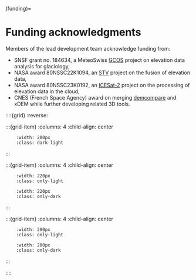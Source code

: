 (funding)=
# Funding acknowledgments

Members of the lead development team acknowledge funding from:
- SNSF grant no. 184634, a MeteoSwiss [GCOS](https://gcos.wmo.int/en/home) project on elevation data analysis for glaciology,
- NASA award 80NSSC22K1094, an [STV](https://science.nasa.gov/earth-science/decadal-surveys/decadal-stv/) project on the fusion of elevation data,
- NASA award 80NSSC23K0192, an [ICESat-2](https://icesat-2.gsfc.nasa.gov/) project on the processing of elevation data in the cloud,
- CNES (French Space Agency) award on merging [demcompare](https://github.com/CNES/demcompare) and xDEM while further developing related 3D tools.


::::{grid}
:reverse:

:::{grid-item}
:columns: 4
:child-align: center

```{image} ./_static/nasa_logo.svg
    :width: 200px
    :class: dark-light
```

:::

:::{grid-item}
:columns: 4
:child-align: center

```{image} ./_static/snsf_logo.svg
    :width: 220px
    :class: only-light
```

```{image} ./_static/snsf_logo_dark.svg
    :width: 220px
    :class: only-dark
```

:::

:::{grid-item}
:columns: 4
:child-align: center

```{image} ./_static/cnes_logo.svg
    :width: 200px
    :class: only-light
```

```{image} ./_static/cnes_logo_dark.svg
    :width: 200px
    :class: only-dark
```

:::


::::
